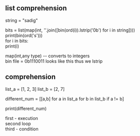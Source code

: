 ## list comprehension

string = "sadig"  

bits = list(map(int, ''.join([bin(ord(i)).lstrip('0b') for i in string])))
print(bin(ord('s')))  
for i in bits:  
    print(i)  
    
map(int,any type)  -- converts to integers  
bin file =    0b1110011   looks like this thus we lstrip   

## comprehension


list_a = [1, 2, 3]
list_b = [2, 7]

different_num = [[a,b] for a in list_a for b in list_b if a != b]

print(different_num) 

first -  execution   
second loop   
third -  condition  
